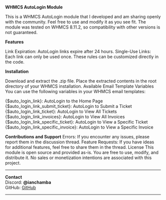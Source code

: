 **WHMCS AutoLogin Module**

This is a WHMCS AutoLogin module that I developed and am sharing openly with the community. Feel free to use and modify it as you see fit. The module was tested on WHMCS 8.11.2, so compatibility with other versions is not guaranteed.

**Features**

Link Expiration: AutoLogin links expire after 24 hours.
Single-Use Links: Each link can only be used once.
These rules can be customized directly in the code.

**Installation**

Download and extract the .zip file.
Place the extracted contents in the root directory of your WHMCS installation.
Available Email Template Variables
You can use the following variables in your WHMCS email templates:

{$auto_login_link}: AutoLogin to the Home Page
{$auto_login_link_submit_ticket}: AutoLogin to Submit a Ticket
{$auto_login_link_ticket}: AutoLogin to View All Tickets
{$auto_login_link_invoices}: AutoLogin to View All Invoices
{$auto_login_link_specific_ticket}: AutoLogin to View a Specific Ticket
{$auto_login_link_specific_invoice}: AutoLogin to View a Specific Invoice

**Contributions and Support**
Errors: If you encounter any issues, please report them in the discussion thread.
Feature Requests: If you have ideas for additional features, feel free to share them in the thread.
License
This module is open source and provided as-is. You are free to use, modify, and distribute it. No sales or monetization intentions are associated with this project.

---

**Contact**  
Discord: **@ianchamba**  
GitHub: [GitHub](https://github.com/ianchamba)  

---
